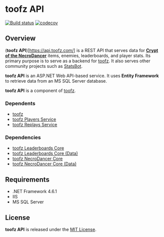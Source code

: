 # toofz API

[![Build status](https://ci.appveyor.com/api/projects/status/2en9f6hcf72ujm9y/branch/master?svg=true)](https://ci.appveyor.com/project/leonard-thieu/toofz-necrodancer-web-api/branch/master)
[![codecov](https://codecov.io/gh/leonard-thieu/api.toofz.com/branch/master/graph/badge.svg)](https://codecov.io/gh/leonard-thieu/api.toofz.com)

## Overview

(**toofz API**)[https://api.toofz.com/] is a REST API that serves data for [**Crypt of the NecroDancer**](http://necrodancer.com/) items, enemies, leaderboards, and player stats. Its primary purpose 
is to serve as a backend for [toofz](https://crypt.toofz.com/). It also serves other community projects such as [StatsBot](https://github.com/necrommunity/Statsbot).

**toofz API** is an ASP.NET Web API-based service. It uses **Entity Framework** to retrieve data from an MS SQL Server database.

**toofz API** is a component of [toofz](https://github.com/leonard-thieu/toofz-necrodancer).

### Dependents

* [toofz](https://github.com/leonard-thieu/crypt.toofz.com)
* [toofz Players Service](https://github.com/leonard-thieu/players-service)
* [toofz Replays Service](https://github.com/leonard-thieu/replays-service)

### Dependencies

* [toofz Leaderboards Core](https://github.com/leonard-thieu/toofz-leaderboards-core)
* [toofz Leaderboards Core (Data)](https://github.com/leonard-thieu/toofz-leaderboards-core-data)
* [toofz NecroDancer Core](https://github.com/leonard-thieu/toofz-necrodancer-core)
* [toofz NecroDancer Core (Data)](https://github.com/leonard-thieu/toofz-necrodancer-core-data)

## Requirements

* .NET Framework 4.6.1
* IIS
* MS SQL Server

## License

**toofz API** is released under the [MIT License](LICENSE).
